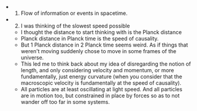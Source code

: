 - 1. Flow of information or events in spacetime.
- 2. I was thinking of the slowest speed possible
	- I thought the distance to start thinking with is the Planck distance
	- Planck distance in Planck time is the speed of causality.
	- But 1 Planck distance in 2 Planck time seems weird. As if things that weren't moving suddenly chose to move in some frames of the universe.
	- This led me to think back about my idea of disregarding the notion of length, and only considering velocity and momentum, or more fundamentally, just energy curvature (when you consider that the macroscopic velocity is fundamentally at the speed of causality).
	- All particles are at least oscillating at light speed. And all particles are in motion too, but constrained in place by forces so as to not wander off too far in some systems.
